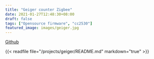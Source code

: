 ```yaml
---
title: "Geiger counter Zigbee"
date: 2021-01-27T12:48:30+08:00
draft: false
tags: ["Opensource firmware", "cc2530"]
featured_image: images/geiger.jpg
---
```

[Github](https://github.com/diyruz/geiger)

{{< readfile file="/projects/geiger/README.md" markdown="true" >}}
